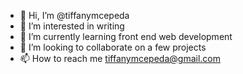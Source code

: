 - 👋 Hi, I’m @tiffanymcepeda
- 👀 I’m interested in writing
- 🌱 I’m currently learning front end web development
- 💞️ I’m looking to collaborate on a few projects
- 📫 How to reach me tiffanymcepeda@gmail.com

<!---
tiffanymcepeda/tiffanymcepeda is a ✨ special ✨ repository because its `README.md` (this file) appears on your GitHub profile.
You can click the Preview link to take a look at your changes.
--->
